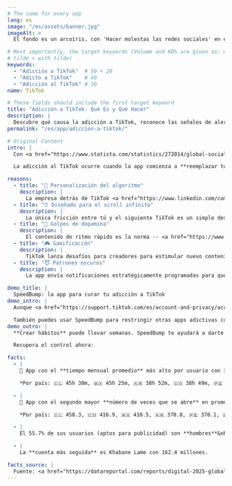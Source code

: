 ```yaml
---
# The same for every app
lang: es
image: "/es/assets/banner.jpg"
imageAlt: >
  El fondo es un arcoíris, con 'Hacer molestas las redes sociales' en el centro usando la fuente Comic Sans, y un gato mal dibujado en la esquina superior derecha. Hace referencia al meme de internet 'graphic design is my passion'.

# Most importantly, the target keywords (Volume and KD% are given as: without
# tilde + with tilde)
keywords:
  - "Adicción a TikTok"  # 50 + 20
  - "Adicto a TikTok"    # 40
  - "Adicción al TikTok" # 30
name: TikTok

# These fields should include the first target keyword
title: "Adicción a TikTok: Qué Es y Qué Hacer"
description: |
  Descubre qué causa la adicción a TikTok, reconoce las señales de alerta con nuestro test y aprende a vencer las estadísticas con la aplicación SpeedBump.
permalink: "/es/app/adiccion-a-tiktok/"

# Original Content
intro: |
  Con <a href="https://www.statista.com/statistics/272014/global-social-networks-ranked-by-number-of-users/" target="_blank">más de 1.500 millones de usuarios en todo el mundo</a>, TikTok es probablemente la app más adictiva de tu móvil.

  La adicción al TikTok ocurre cuando la app comienza a **reemplazar tus actividades normales** como salir con amigos o disfrutar de tus hobbies. No es blanco o negro; podrías estar enganchado de forma leve, moderada o severa.

reasons:
  - title: "🤖 Personalización del algoritmo"
    description: |
      La empresa detrás de TikTok <a href="https://www.linkedin.com/company/bytedance" target="_blank">emplea a más de 110.000</a> personas dedicadas a mantenerte enganchado. Rastrean lo que mantiene tu atención por más tiempo para mostrarte contenido similar.
  - title: "⏰ Diseñado para el scroll infinito"
    description: |
      La única fricción entre tú y el siguiente TikTok es un simple deslizamiento hacia arriba.
  - title: "🚬 Golpes de dopamina"
    description: |
      El contenido de ritmo rápido es la norma -- <a href="https://www.wired.com/story/tiktok-wants-longer-videos-like-not/" target="_blank">al 50% de los usuarios les estresa ver un vídeo de más de un minuto, y el 33% ve vídeos a doble velocidad</a>.
  - title: "🎮 Gamificación"
    description: |
      TikTok lanza desafíos para creadores para estimular nuevo contenido, a la vez que <a href="https://www.tiktok.com/coin" target="_blank">anima a los espectadores a comprar monedas para sus streamers favoritos</a>.
  - title: "😈 Patrones oscuros"
    description: |
      La app envía notificaciones estratégicamente programadas para que la vuelvas a abrir.

demo_title: |
  SpeedBump: la app para curar tu adicción a TikTok
demo_intro: |
  Aunque <a href="https://support.tiktok.com/es/account-and-privacy/account-information/screen-time" target="_blank">TikTok tiene funciones integradas para controlar el tiempo de pantalla</a>, no son las más efectivas. En su lugar, prueba la app SpeedBump. No tiene **conflictos de intereses** y hace posible **dejarlo progresivamente**, ya que dejar de golpe puede aumentar los síntomas de abstinencia.

  También puedes usar SpeedBump para restringir otras apps adictivas como Instagram, YouTube o Twitter. Así es como funciona:
demo_outro: |
  **Crear hábitos** puede llevar semanas. SpeedBump te ayudará a darte cuenta cuando has pasado demasiado tiempo en TikTok, y a confirmar que eres tú quien quiere abrirlo y **no tu memoria muscular**.

  Recupera el control ahora:

facts:
  - |
    🥇 App con el **tiempo mensual promedio** más alto por usuario con 34 horas 56 minutos.

    *Por país: 🇨🇱 45h 30m, 🇲🇽 45h 25m, 🇦🇷 38h 52m, 🇨🇴 38h 49m, 🇵🇪 36h 42m, 🇪🇸 28h 56m*

  - |
    🥈 App con el segundo mayor **número de veces que se abre** en promedio por mes con 358.7, después de WhatsApp.

    *Por país: 🇨🇱 458.3, 🇨🇴 416.9, 🇲🇽 410.5, 🇦🇷 370.8, 🇵🇪 370.1, 🇪🇸 290.5*

  - |
    El 55.7% de sus usuarios (aptos para publicidad) son **hombres**&nbsp;♂️, comparado con el 44.3% de **mujeres**&nbsp;♀️.

  - |
    La **cuenta más seguida** es Khabane Lame con 162.4 millones.

facts_source: |
  Fuente: <a href="https://datareportal.com/reports/digital-2025-global-overview-report" target="_blank">DataReportal - Digital 2025: Global Overview Report</a>.
---
```

